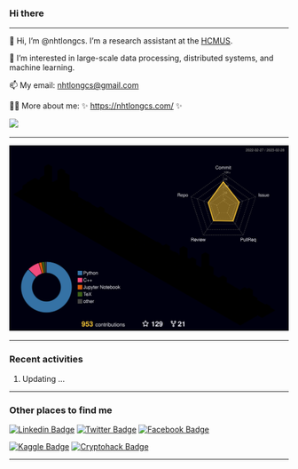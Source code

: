 ### Hi there 

--- 
👋 Hi, I’m @nhtlongcs. I’m a research assistant at the [HCMUS](https://www.hcmus.edu.vn/).

🔭 I’m interested in large-scale data processing, distributed systems, and machine learning.

📫 My email: nhtlongcs@gmail.com

🙋‍♂️ More about me: ✨ https://nhtlongcs.com/ ✨


![](https://komarev.com/ghpvc/?username=nhtlongcs&color=blueviolet&style=flat-square)

---
![](./profile-3d-contrib/profile-night-rainbow.svg)

---


### Recent activities
<!--START_SECTION:activity-->
1. Updating ...
<!--END_SECTION:activity-->
---

### Other places to find me

[![Linkedin Badge](https://img.shields.io/badge/-nhtlongcs-blue?style=flat-square&logo=Linkedin&logoColor=white&link=https://www.linkedin.com/in/nhtlongcs/)](https://www.linkedin.com/in/nhtlongcs/) 
[![Twitter Badge](https://img.shields.io/badge/-nhtlongcs-blue?style=flat-square&logo=Twitter&logoColor=white&link=https://twitter.com/nhtlongcs)](https://twitter.com/nhtlongcs)
[![Facebook Badge](https://img.shields.io/badge/-nhtlongcs-blue?style=flat-square&logo=Facebook&logoColor=white&link=https://www.facebook.com/nhtlongcs)](https://www.facebook.com/nhtlongcs)

[![Kaggle Badge](https://img.shields.io/badge/-Kaggle-blue?style=flat-square&logo=None&logoColor=white&link=https://www.kaggle.com/nhtlongcs)](https://www.kaggle.com/nhtlongcs)
[![Cryptohack Badge](https://img.shields.io/badge/-Cryptohack-blue?style=flat-square&logo=None&logoColor=white&link=https://www.cryptohack.org/user/nhtlong/)](https://www.cryptohack.org/user/nhtlong/)

---
